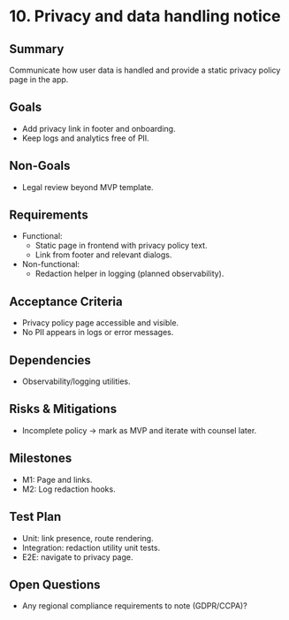 # 10. Privacy and data handling notice

## Summary
Communicate how user data is handled and provide a static privacy policy page in the app.

## Goals
- Add privacy link in footer and onboarding.
- Keep logs and analytics free of PII.

## Non-Goals
- Legal review beyond MVP template.

## Requirements
- Functional:
  - Static page in frontend with privacy policy text.
  - Link from footer and relevant dialogs.
- Non-functional:
  - Redaction helper in logging (planned observability).

## Acceptance Criteria
- Privacy policy page accessible and visible.
- No PII appears in logs or error messages.

## Dependencies
- Observability/logging utilities.

## Risks & Mitigations
- Incomplete policy → mark as MVP and iterate with counsel later.

## Milestones
- M1: Page and links.
- M2: Log redaction hooks.

## Test Plan
- Unit: link presence, route rendering.
- Integration: redaction utility unit tests.
- E2E: navigate to privacy page.

## Open Questions
- Any regional compliance requirements to note (GDPR/CCPA)?
